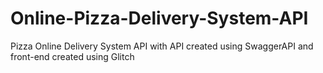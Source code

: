 # Online-Pizza-Delivery-System-API
Pizza Online Delivery System API with API created using SwaggerAPI and front-end created using Glitch
